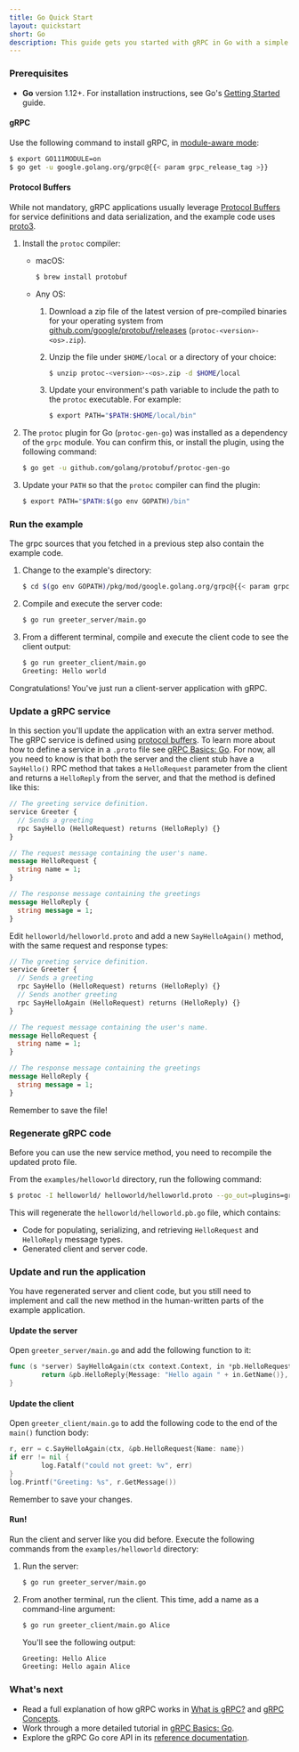 ```yaml
---
title: Go Quick Start
layout: quickstart
short: Go
description: This guide gets you started with gRPC in Go with a simple working example.
---
```


### Prerequisites

- **Go** version 1.12+. For installation instructions, see Go's [Getting
  Started](https://golang.org/doc/install) guide.

#### gRPC

Use the following command to install gRPC, in [module-aware mode][]:

```sh
$ export GO111MODULE=on
$ go get -u google.golang.org/grpc@{{< param grpc_release_tag >}}
```

#### Protocol Buffers

While not mandatory, gRPC applications usually leverage [Protocol Buffers][pb]
for service definitions and data serialization, and the example code uses
[proto3][].

 1. Install the `protoc` compiler:

    - macOS:

      ```sh
      $ brew install protobuf
      ```

    - Any OS:

       1. Download a zip file of the latest version of pre-compiled binaries for
          your operating system from [github.com/google/protobuf/releases][]
          (`protoc-<version>-<os>.zip`).
       2. Unzip the file under `$HOME/local` or a directory of your choice:
          ```sh
          $ unzip protoc-<version>-<os>.zip -d $HOME/local
          ```
       3. Update your environment's path variable to include the path to the
          `protoc` executable. For example:

          ```sh
          $ export PATH="$PATH:$HOME/local/bin"
          ```


 2. The `protoc` plugin for Go (`protoc-gen-go`) was installed as a dependency
    of the `grpc` module. You can confirm this, or install the plugin, using the
    following command:

    ```sh
    $ go get -u github.com/golang/protobuf/protoc-gen-go
    ```

 3. Update your `PATH` so that the `protoc` compiler can find the plugin:

    ```sh
    $ export PATH="$PATH:$(go env GOPATH)/bin"
    ```

### Run the example

The grpc sources that you fetched in a previous step also contain the example
code.

 1. Change to the example's directory:

    ```sh
    $ cd $(go env GOPATH)/pkg/mod/google.golang.org/grpc@{{< param grpc_release_tag >}}/examples/helloworld
    ```

 2. Compile and execute the server code:

    ```sh
    $ go run greeter_server/main.go
    ```

 3. From a different terminal, compile and execute the client code to see the
    client output:

    ```sh
    $ go run greeter_client/main.go
    Greeting: Hello world
    ```

Congratulations! You've just run a client-server application with gRPC.

### Update a gRPC service

In this section you'll update the application with an extra server method. The
gRPC service is defined using [protocol buffers][pb]. To learn more about how to
define a service in a `.proto` file see [gRPC Basics:
Go](/docs/tutorials/basic/go). For now, all you need to know is that both the
server and the client stub have a `SayHello()` RPC method that takes a
`HelloRequest` parameter from the client and returns a `HelloReply` from the
server, and that the method is defined like this:

```protobuf
// The greeting service definition.
service Greeter {
  // Sends a greeting
  rpc SayHello (HelloRequest) returns (HelloReply) {}
}

// The request message containing the user's name.
message HelloRequest {
  string name = 1;
}

// The response message containing the greetings
message HelloReply {
  string message = 1;
}
```

Edit `helloworld/helloworld.proto` and add a new `SayHelloAgain()` method, with
the same request and response types:

```protobuf
// The greeting service definition.
service Greeter {
  // Sends a greeting
  rpc SayHello (HelloRequest) returns (HelloReply) {}
  // Sends another greeting
  rpc SayHelloAgain (HelloRequest) returns (HelloReply) {}
}

// The request message containing the user's name.
message HelloRequest {
  string name = 1;
}

// The response message containing the greetings
message HelloReply {
  string message = 1;
}
```

Remember to save the file!

### Regenerate gRPC code

Before you can use the new service method, you need to recompile the updated
proto file.

From the `examples/helloworld` directory, run the following command:

```sh
$ protoc -I helloworld/ helloworld/helloworld.proto --go_out=plugins=grpc:helloworld
```

This will regenerate the `helloworld/helloworld.pb.go` file, which contains:

- Code for populating, serializing, and retrieving `HelloRequest` and
  `HelloReply` message types.
- Generated client and server code.

### Update and run the application

You have regenerated server and client code, but you still need to implement
and call the new method in the human-written parts of the example application.

#### Update the server

Open `greeter_server/main.go` and add the following function to it:

```go
func (s *server) SayHelloAgain(ctx context.Context, in *pb.HelloRequest) (*pb.HelloReply, error) {
        return &pb.HelloReply{Message: "Hello again " + in.GetName()}, nil
}
```

#### Update the client

Open `greeter_client/main.go` to add the following code to the end of the
`main()` function body:

```go
r, err = c.SayHelloAgain(ctx, &pb.HelloRequest{Name: name})
if err != nil {
        log.Fatalf("could not greet: %v", err)
}
log.Printf("Greeting: %s", r.GetMessage())
```

Remember to save your changes.

#### Run!

Run the client and server like you did before. Execute the following commands
from the `examples/helloworld` directory:

 1. Run the server:

    ```sh
    $ go run greeter_server/main.go
    ```

 2. From another terminal, run the client. This time, add a name as a
    command-line argument:

    ```sh
    $ go run greeter_client/main.go Alice
    ```

    You'll see the following output:

    ```sh
    Greeting: Hello Alice
    Greeting: Hello again Alice
    ```

### What's next

- Read a full explanation of how gRPC works in [What is gRPC?](/docs/guides/)
  and [gRPC Concepts](/docs/guides/concepts/).
- Work through a more detailed tutorial in [gRPC Basics: Go](/docs/tutorials/basic/go/).
- Explore the gRPC Go core API in its [reference
  documentation](https://godoc.org/google.golang.org/grpc).

[github.com/google/protobuf/releases]: https://github.com/google/protobuf/releases
[module-aware mode]: https://github.com/golang/go/wiki/Modules
[pb]: https://developers.google.com/protocol-buffers
[proto3]: https://developers.google.com/protocol-buffers/docs/proto3
